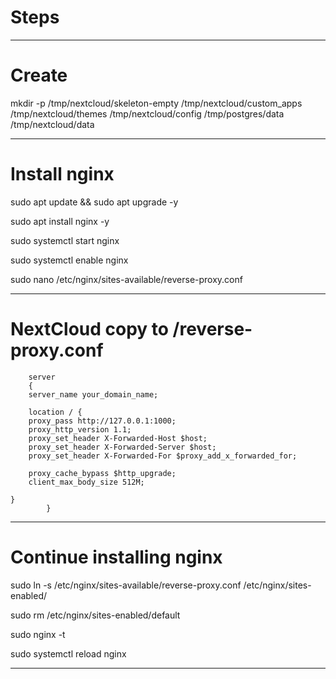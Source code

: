# Steps

--------------------------------------------------------------------------------------------------------------------------------------------------------------------------------------------------
# Create

mkdir -p /tmp/nextcloud/skeleton-empty /tmp/nextcloud/custom_apps /tmp/nextcloud/themes /tmp/nextcloud/config /tmp/postgres/data /tmp/nextcloud/data

--------------------------------------------------------------------------------------------------------------------------------------------------------------------------------------------------

# Install nginx

sudo apt update && sudo apt upgrade -y

sudo apt install nginx -y

sudo systemctl start nginx

sudo systemctl enable nginx

sudo nano /etc/nginx/sites-available/reverse-proxy.conf


--------------------------------------------------------------------------------------------------------------------------------------------------------------------------------------------------

# NextCloud copy to /reverse-proxy.conf

        server
        { 
        server_name your_domain_name;

        location / {
        proxy_pass http://127.0.0.1:1000;
        proxy_http_version 1.1;
        proxy_set_header X-Forwarded-Host $host;
        proxy_set_header X-Forwarded-Server $host;
        proxy_set_header X-Forwarded-For $proxy_add_x_forwarded_for;

        proxy_cache_bypass $http_upgrade;
        client_max_body_size 512M;
        
    }
            }


--------------------------------------------------------------------------------------------------------------------------------------------------------------------------------------------------

# Continue installing nginx

sudo ln -s /etc/nginx/sites-available/reverse-proxy.conf /etc/nginx/sites-enabled/

sudo rm /etc/nginx/sites-enabled/default 

sudo nginx -t

sudo systemctl reload nginx


--------------------------------------------------------------------------------------------------------------------------------------------------------------------------------------------------
